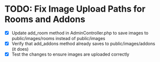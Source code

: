 # TODO: Fix Image Upload Paths for Rooms and Addons

-   [x] Update add_room method in AdminController.php to save images to public/images/rooms instead of public/images
-   [x] Verify that add_addons method already saves to public/images/addons (it does)
-   [x] Test the changes to ensure images are uploaded correctly
